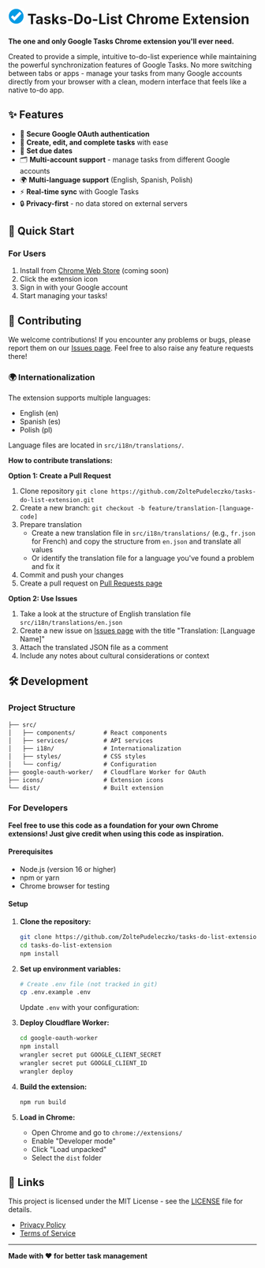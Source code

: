 # ![Tasks-Do-List Extension](icons/icon32.png) Tasks-Do-List Chrome Extension

**The one and only Google Tasks Chrome extension you'll ever need.** 

Created to provide a simple, intuitive to-do-list experience while maintaining the powerful synchronization features of Google Tasks. No more switching between tabs or apps - manage your tasks from many Google accounts directly from your browser with a clean, modern interface that feels like a native to-do app.



## ✨ Features

- 🔐 **Secure Google OAuth authentication**
- 📝 **Create, edit, and complete tasks** with ease
- 📅 **Set due dates**
- 🗂️ **Multi-account support** - manage tasks from different Google accounts
- 🌍 **Multi-language support** (English, Spanish, Polish)
- ⚡ **Real-time sync** with Google Tasks
- 🔒 **Privacy-first** - no data stored on external servers

## 🚀 Quick Start

### For Users
1. Install from [Chrome Web Store](#) (coming soon)
2. Click the extension icon
3. Sign in with your Google account
4. Start managing your tasks!


## 🤝 Contributing

We welcome contributions! If you encounter any problems or bugs, please report them on our [Issues page](https://github.com/ZoltePudeleczko/tasks-do-list-extension/issues). Feel free to also raise any feature requests there!

### 🌍 Internationalization

The extension supports multiple languages:
- English (en)
- Spanish (es)
- Polish (pl)

Language files are located in `src/i18n/translations/`.


**How to contribute translations:**

**Option 1: Create a Pull Request**
1. Clone repository `git clone https://github.com/ZoltePudeleczko/tasks-do-list-extension.git`
2. Create a new branch: `git checkout -b feature/translation-[language-code]`
3. Prepare translation
   - Create a new translation file in `src/i18n/translations/` (e.g., `fr.json` for French) and copy the structure from `en.json` and translate all values
   - Or identify the translation file for a language you've found a problem and fix it
5. Commit and push your changes
6. Create a pull request on [Pull Requests page](https://github.com/ZoltePudeleczko/tasks-do-list-extension/pulls)

**Option 2: Use Issues**
1. Take a look at the structure of English translation file `src/i18n/translations/en.json`
1. Create a new issue on [Issues page](https://github.com/ZoltePudeleczko/tasks-do-list-extension/issues) with the title "Translation: [Language Name]"
2. Attach the translated JSON file as a comment
3. Include any notes about cultural considerations or context

## 🛠️ Development

### Project Structure
```
├── src/
│   ├── components/        # React components
│   ├── services/          # API services
│   ├── i18n/              # Internationalization
│   ├── styles/            # CSS styles
│   └── config/            # Configuration
├── google-oauth-worker/   # Cloudflare Worker for OAuth
├── icons/                 # Extension icons
└── dist/                  # Built extension
```

### For Developers

**Feel free to use this code as a foundation for your own Chrome extensions! Just give credit when using this code as inspiration.**

#### Prerequisites
- Node.js (version 16 or higher)
- npm or yarn
- Chrome browser for testing

#### Setup
1. **Clone the repository:**
   ```bash
   git clone https://github.com/ZoltePudeleczko/tasks-do-list-extension.git
   cd tasks-do-list-extension
   npm install
   ```

2. **Set up environment variables:**
   ```bash
   # Create .env file (not tracked in git)
   cp .env.example .env
   ```
   
   Update `.env` with your configuration:

3. **Deploy Cloudflare Worker:**
   ```bash
   cd google-oauth-worker
   npm install
   wrangler secret put GOOGLE_CLIENT_SECRET
   wrangler secret put GOOGLE_CLIENT_ID
   wrangler deploy
   ```

4. **Build the extension:**
   ```bash
   npm run build
   ```

5. **Load in Chrome:**
   - Open Chrome and go to `chrome://extensions/`
   - Enable "Developer mode"
   - Click "Load unpacked"
   - Select the `dist` folder

## 🔗 Links
This project is licensed under the MIT License - see the [LICENSE](LICENSE) file for details.
- [Privacy Policy](PRIVACY_POLICY.md)
- [Terms of Service](TERMS_OF_SERVICE.md)

---

**Made with ❤️ for better task management**